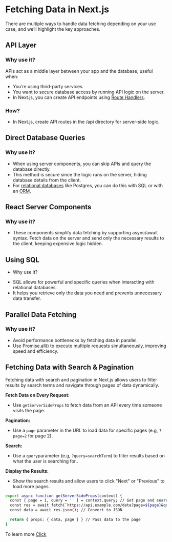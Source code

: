 # Fetching Data in Next.js
There are multiple ways to handle data fetching depending on your use case, and we’ll highlight the key approaches.

## API Layer
### Why use it?
APIs act as a middle layer between your app and the database, useful when:
 - You’re using third-party services.
 - You want to secure database access by running API logic on the server.
 - In Next.js, you can create API endpoints using [Route Handlers](https://nextjs.org/docs/app/building-your-application/routing/route-handlers).
  
### How?
- In Next.js, create API routes in the /api directory for server-side logic.

## Direct Database Queries
### Why use it?
- When using server components, you can skip APIs and query the database directly.
- This method is secure since the logic runs on the server, hiding database details from the client.
-  For [relational databases](https://aws.amazon.com/relational-database/) like Postgres, you can do this with SQL or with an [ORM](https://vercel.com/docs/storage/vercel-postgres/using-an-orm).
  
## React Server Components
### Why use it?
- These components simplify data fetching by supporting async/await syntax. Fetch data on the server and send only the necessary results to the client, keeping expensive logic hidden.
  
## Using SQL
* Why use it?
- SQL allows for powerful and specific queries when interacting with relational databases.
- It helps you retrieve only the data you need and prevents unnecessary data transfer.
  
## Parallel Data Fetching
### Why use it?
- Avoid performance bottlenecks by fetching data in parallel.
- Use Promise.all() to execute multiple requests simultaneously, improving speed and efficiency.




## Fetching Data with Search & Pagination
Fetching data with search and pagination in Next.js allows users to filter results by search terms and navigate through pages of data dynamically.

**Fetch Data on Every Request:** 
* Use `getServerSideProps` to fetch data from an API every time someone visits the page.

**Pagination:** 
* Use a `page` parameter in the URL to load data for specific pages (e.g, `?page=2` for page 2).

**Search:** 
* Use a `query`parameter (e.g, `?query=searchTerm`) to filter results based on what the user is searching for..

**Display the Results:** 
* Show the search results and allow users to click "Next" or "Previous" to load more pages.

```bash
export async function getServerSideProps(context) {
  const { page = 1, query = '' } = context.query; // Get page and search term
  const res = await fetch(`https://api.example.com/data?page=${page}&query=${query}`); // Fetch data from API
  const data = await res.json(); // Convert to JSON
  
  return { props: { data, page } } // Pass data to the page
}
```
To learn more [Click](https://nextjs.org/learn/dashboard-app/adding-search-and-pagination)